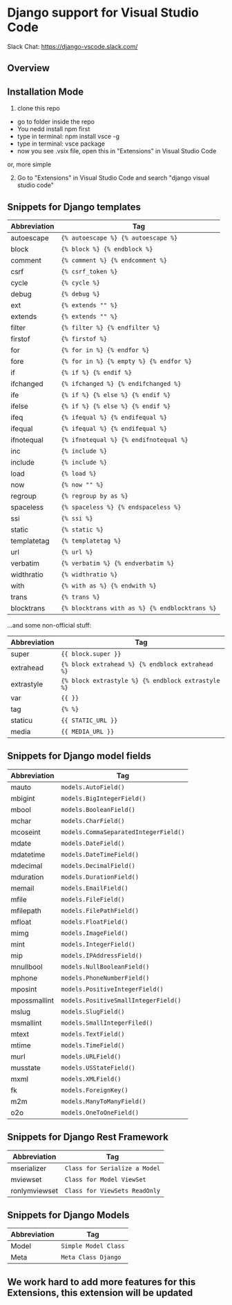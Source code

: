 # Django support for Visual Studio Code

Slack Chat:
https://django-vscode.slack.com/

## Overview

## Installation Mode

1. clone this repo

 - go to folder inside the repo
 - You nedd install npm first
 - type in terminal: npm install vsce -g
 - type in terminal: vsce package
 - now you see .vsix file, open this in "Extensions" in Visual Studio Code

or, more simple

2. Go to "Extensions" in Visual Studio Code and search "django visual studio code"

## Snippets for Django templates

| Abbreviation |                     Tag                            |
|--------------|----------------------------------------------------|
| autoescape   |   ``{% autoescape %} {% autoescape %}``            |
| block        |   ``{% block %} {% endblock %}``                   |
| comment      |   ``{% comment %} {% endcomment %}``               |
| csrf         |   ``{% csrf_token %}``                             |
| cycle        |   ``{% cycle %}``                                  |
| debug        |   ``{% debug %}``                                  |
| ext          |   ``{% extends "" %}``                             |
| extends      |   ``{% extends "" %}``                             |
| filter       |   ``{% filter %} {% endfilter %}``                 |
| firstof      |   ``{% firstof %}``                                |
| for          |   ``{% for in %} {% endfor %}``                    |
| fore         |   ``{% for in %} {% empty %} {% endfor %}``        |
| if           |   ``{% if %} {% endif %}``                         |
| ifchanged    |   ``{% ifchanged %} {% endifchanged %}``           |
| ife          |   ``{% if %} {% else %} {% endif %}``              |
| ifelse       |   ``{% if %} {% else %} {% endif %}``              |
| ifeq         |   ``{% ifequal %} {% endifequal %}``               |
| ifequal      |   ``{% ifequal %} {% endifequal %}``               |
| ifnotequal   |   ``{% ifnotequal %} {% endifnotequal %}``         |
| inc          |   ``{% include %}``                                |
| include      |   ``{% include %}``                                |
| load         |   ``{% load %}``                                   |
| now          |   ``{% now "" %}``                                 |
| regroup      |   ``{% regroup by as %}``                          |
| spaceless    |   ``{% spaceless %} {% endspaceless %}``           |
| ssi          |   ``{% ssi %}``                                    |
| static       |   ``{% static %}``                                 |
| templatetag  |   ``{% templatetag %}``                            |
| url          |   ``{% url %}``                                    |
| verbatim     |   ``{% verbatim %} {% endverbatim %}``             |
| widthratio   |   ``{% widthratio %}``                             |
| with         |   ``{% with as %} {% endwith %}``                  |
| trans        |   ``{% trans %}``                                  |
| blocktrans	 |	 ``{% blocktrans with as %} {% endblocktrans %}`` |

...and some non-official stuff:

| Abbreviation |                     Tag                            |
|--------------|----------------------------------------------------|
| super        | `{{ block.super }}`                                |
| extrahead    | `{% block extrahead %} {% endblock extrahead %}`   |
| extrastyle   | `{% block extrastyle %} {% endblock extrastyle %}` |
| var          | `{{ }}`                                            |
| tag          | `{% %}`                                            |
| staticu      | `{{ STATIC_URL }}`                                 |
| media        | `{{ MEDIA_URL }}`                                  |

## Snippets for Django model fields

| Abbreviation |                     Tag                            |
|--------------|----------------------------------------------------|
| mauto        | ``models.AutoField()``                            |
| mbigint      | ``models.BigIntegerField()``                      |
| mbool        | ``models.BooleanField()``                         |
| mchar        | ``models.CharField()``                            |
| mcoseint     | ``models.CommaSeparatedIntegerField()``           |
| mdate        | ``models.DateField()``                            |
| mdatetime    | ``models.DateTimeField()``                        |
| mdecimal     | ``models.DecimalField()``                         |
| mduration    | ``models.DurationField()``                        |
| memail       | ``models.EmailField()``                           |
| mfile        | ``models.FileField()``                            |
| mfilepath    | ``models.FilePathField()``                        |
| mfloat       | ``models.FloatField()``                           |
| mimg         | ``models.ImageField()``                           |
| mint         | ``models.IntegerField()``                         |
| mip          | ``models.IPAddressField()``                       |
| mnullbool    | ``models.NullBooleanField()``                     |
| mphone       | ``models.PhoneNumberField()``                     |
| mposint      | ``models.PositiveIntegerField()``                 |
| mpossmallint | ``models.PositiveSmallIntegerField()``            |
| mslug        | ``models.SlugField()``                            |
| msmallint    | ``models.SmallIntegerFiled()``                     |
| mtext        | ``models.TextField()``                             |
| mtime        | ``models.TimeField()``                             |
| murl         | ``models.URLField()``                              |
| musstate     | ``models.USStateField()``                          |
| mxml         | ``models.XMLField()``                              |
| fk           | ``models.ForeignKey()``                            |
| m2m          | ``models.ManyToManyField()``                       |
| o2o          | ``models.OneToOneField()``                         |

## Snippets for Django Rest Framework

|  Abbreviation |                     Tag                            |
|---------------|----------------------------------------------------|
| mserializer   | ``Class for Serialize a Model``                    |
| mviewset      | ``Class for Model ViewSet``                        |
| ronlymviewset | ``Class for ViewSets ReadOnly``                   |

## Snippets for Django Models
|  Abbreviation |                     Tag                            |
|---------------|----------------------------------------------------|
| Model         |     ``Simple Model Class``                         |
| Meta          |     ``Meta Class Django``                          |

## We work hard to add more features for this Extensions, this extension will be updated